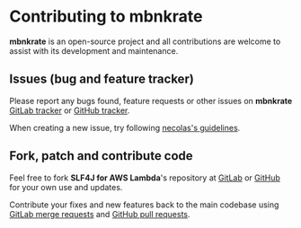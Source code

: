# Contributing to mbnkrate

**mbnkrate** is an open-source project and all contributions are welcome to assist with its
development and maintenance.

## Issues (bug and feature tracker)

Please report any bugs found, feature requests or other issues on
**mbnkrate** [GitLab tracker][gitlab-issues]
or [GitHub tracker][github-issues].

When creating a new issue, try following [necolas's guidelines][issue-guidelines].

## Fork, patch and contribute code

Feel free to fork **SLF4J for AWS Lambda**'s repository at [GitLab][bot-gitlab]
or [GitHub][bot-github] for your own use and updates.

Contribute your fixes and new features back to the main codebase using
[GitLab merge requests][gitlab-merge-requests]
and [GitHub pull requests][github-pull-requests].

[gitlab-issues]: https://gitlab.com/bot-by/monobank/mbnkrate/-/issues
[github-issues]: https://github.com/bot-by/mbnkrate/issues
[issue-guidelines]: http://github.com/necolas/issue-guidelines/#readme
[bot-gitlab]: https://gitlab.com/bot-by/monobank/mbnkrate/
[bot-github]: https://github.com/bot-by/mbnkrate/
[gitlab-merge-requests]: https://docs.gitlab.com/ee/user/project/merge_requests/creating_merge_requests.html
[github-pull-requests]: https://docs.github.com/en/github/collaborating-with-pull-requests/proposing-changes-to-your-work-with-pull-requests/creating-a-pull-request
